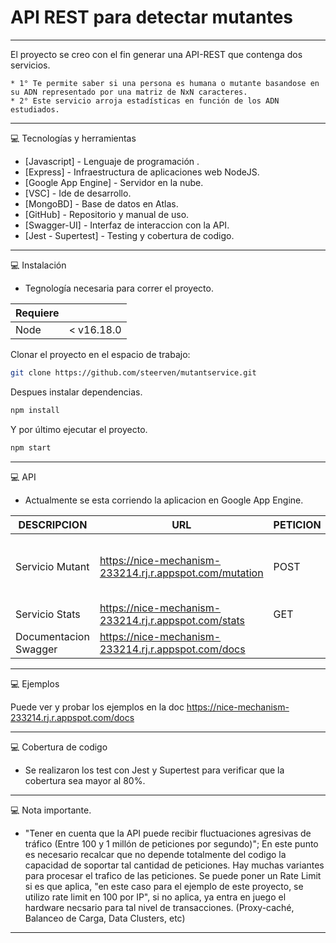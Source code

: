 # API REST para detectar mutantes #

---

El proyecto se creo con el fin generar una API-REST que contenga dos servicios.

    * 1° Te permite saber si una persona es humana o mutante basandose en su ADN representado por una matriz de NxN caracteres.
    * 2° Este servicio arroja estadísticas en función de los ADN estudiados. 
    
----

💻 Tecnologías y herramientas

 * [Javascript] - Lenguaje de programación .
 * [Express] - Infraestructura de aplicaciones web NodeJS.
 * [Google App Engine] - Servidor en la nube.
 * [VSC] - Ide de desarrollo.
 * [MongoBD] - Base de datos en Atlas.
 * [GitHub] - Repositorio y manual de uso.
 * [Swagger-UI] - Interfaz de interaccion con la API.
 * [Jest - Supertest] - Testing y cobertura de codigo.

-------

💻 Instalación

- Tegnología necesaria para correr el proyecto.

| Requiere |  |
| ------ | ------ |
| Node | < v16.18.0 |

Clonar el proyecto en el espacio de trabajo:
```bash
git clone https://github.com/steerven/mutantservice.git
```

Despues instalar dependencias.
```bash
npm install
```
Y por último ejecutar el proyecto.
```bash
npm start
```


------

💻 API

- Actualmente se esta corriendo la aplicacion en Google App Engine.

| DESCRIPCION  | URL | PETICION  | HEADER  | RESPUESTA
| ------ | ------ | ------ | ------ | ------ |
| Servicio Mutant | https://nice-mechanism-233214.rj.r.appspot.com/mutation | POST | Content-Type: application/json | Devuelve 200 si es mutant o 403 si no lo es.
| Servicio Stats | https://nice-mechanism-233214.rj.r.appspot.com/stats | GET |   | JSON
| Documentacion Swagger | https://nice-mechanism-233214.rj.r.appspot.com/docs |  |   | 

------

💻 Ejemplos 

Puede ver y probar los ejemplos en la doc https://nice-mechanism-233214.rj.r.appspot.com/docs

------

💻 Cobertura de codigo

 - Se realizaron los test con Jest y Supertest para verificar que la cobertura sea mayor al 80%.

------

💻 Nota importante.

- "Tener en cuenta que la API puede recibir fluctuaciones agresivas de tráfico 
 (Entre 100 y 1 millón de peticiones por segundo)";
    En este punto es necesario recalcar que no depende totalmente del codigo la capacidad de soportar tal cantidad de peticiones.
    Hay muchas variantes para procesar el trafico de las peticiones.
    Se puede poner un Rate Limit si es que aplica, "en este caso para el ejemplo de este proyecto, se utilizo rate limit en 100 por IP", si no aplica, ya entra en juego el hardware necsario para tal nivel de transacciones.
    (Proxy-caché, Balanceo de Carga, Data Clusters, etc)
    

----

